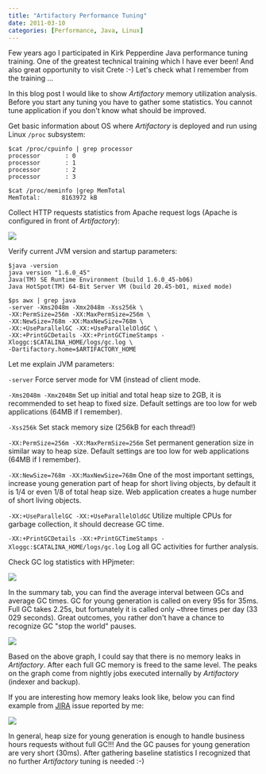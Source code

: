 ```yaml
---
title: "Artifactory Performance Tuning"
date: 2011-03-10
categories: [Performance, Java, Linux]
---
```


Few years ago I participated in Kirk Pepperdine Java performance tuning
training. One of the greatest technical training which I have ever been! And
also great opportunity to visit Crete :-) Let's check what I remember from the
training ...
  
In this blog post I would like to show _Artifactory_ memory utilization
analysis. Before you start any tuning you have to gather some statistics. You
cannot tune application if you don't know what should be improved.  
  
Get basic information about OS where _Artifactory_ is deployed and run using Linux `/proc` subsystem:  
  
``` console
$cat /proc/cpuinfo | grep processor
processor       : 0
processor       : 1
processor       : 2
processor       : 3
```

``` console
$cat /proc/meminfo |grep MemTotal
MemTotal:      8163972 kB
```

Collect HTTP requests statistics from Apache request logs (Apache is configured in front of _Artifactory_):  

![](https://lh6.googleusercontent.com/-1QXK_PIAtiw/U3uby5sPEmI/AAAAAAAAV9U/1GADfkf9a2w/s521/screenshot2.png)

Verify current JVM version and startup parameters:  

``` console
$java -version
java version "1.6.0_45"
Java(TM) SE Runtime Environment (build 1.6.0_45-b06)
Java HotSpot(TM) 64-Bit Server VM (build 20.45-b01, mixed mode)
```

``` console
$ps awx | grep java
-server -Xms2048m -Xmx2048m -Xss256k \
-XX:PermSize=256m -XX:MaxPermSize=256m \
-XX:NewSize=768m -XX:MaxNewSize=768m \
-XX:+UseParallelGC -XX:+UseParallelOldGC \
-XX:+PrintGCDetails -XX:+PrintGCTimeStamps -Xloggc:$CATALINA_HOME/logs/gc.log \
-Dartifactory.home=$ARTIFACTORY_HOME
```

Let me explain JVM parameters:

`-server` Force server mode for VM (instead of client mode.

`-Xms2048m -Xmx2048m` Set up initial and total heap size to 2GB, it is recommended to set heap to fixed size. Default settings are too low for web applications (64MB if I remember).

`-Xss256k` Set stack memory size (256kB for each thread!)

`-XX:PermSize=256m -XX:MaxPermSize=256m` Set permanent generation size in similar way to heap size. Default settings are too low for web applications (64MB if I remember).

`-XX:NewSize=768m -XX:MaxNewSize=768m` One of the most important settings, increase young generation part of heap for short living objects, by default it is 1/4 or even 1/8 of total heap size. Web application creates a huge number of short living objects.

`-XX:+UseParallelGC -XX:+UseParallelOldGC` Utilize multiple CPUs for garbage collection, it should decrease GC time.

`-XX:+PrintGCDetails -XX:+PrintGCTimeStamps -Xloggc:$CATALINA_HOME/logs/gc.log` Log all GC activities for further analysis.

Check GC log statistics with HPjmeter:

![](https://lh5.googleusercontent.com/-cS4M5fHVa94/U3uH-obLfVI/AAAAAAAAV80/BNJpz9vfIX4/s648/screenshot.png)

In the summary tab, you can find the average interval between GCs and average GC times. 
GC for young generation is called on every 95s for 35ms. 
Full GC takes 2.25s, but fortunately it is called only ~three times per day (33 029
seconds). 
Great outcomes, you rather don't have a chance to recognize GC "stop the world" pauses.  

![](http://4.bp.blogspot.com/-Ydc1fO1ZefE/U3W4s-tciyI/AAAAAAAAV7Q/VUoj5cpXr_E/s1600/screenshot1.png)

Based on the above graph, I could say that there is no memory leaks in
_Artifactory_. 
After each full GC memory is freed to the same level. 
The peaks on the graph come from nightly jobs executed internally by _Artifactory_ (indexer and backup).  

If you are interesting how memory leaks look like, below you can find example from [JIRA](https://www.jfrog.com/jira/browse/RTFACT-4464) issue reported by me:

![](https://lh4.googleusercontent.com/-DB5uA7jCfZ4/U3ulPaafZsI/AAAAAAAAV9g/TqYDEZ-6-p8/s1152/Heap%2520Usage%2520After%2520GC.jpg)

In general, heap size for young generation is enough to handle business hours requests without full GC!!! 
And the GC pauses for young generation are very short (30ms). 
After gathering baseline statistics I recognized that no further _Artifactory_ tuning is needed :-)
